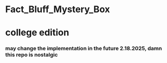 # Fact_Bluff_Mystery_Box

# college edition
### may change the implementation in the future 2.18.2025, damn this repo is nostalgic